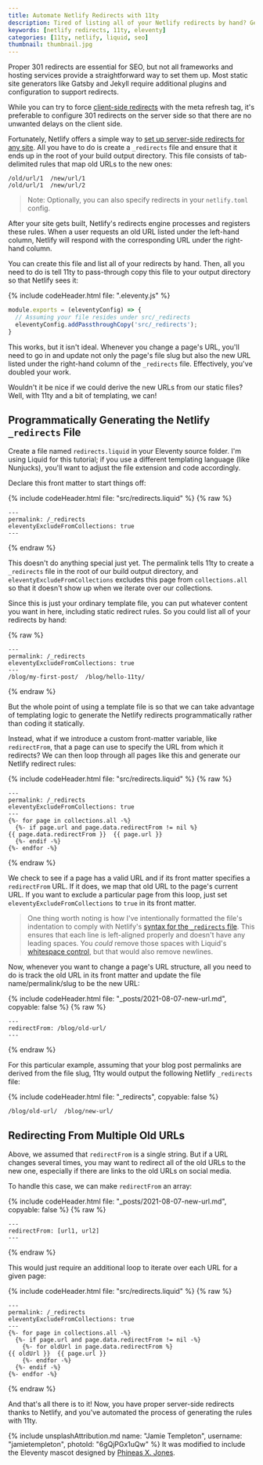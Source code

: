 ```yaml
---
title: Automate Netlify Redirects with 11ty
description: Tired of listing all of your Netlify redirects by hand? Generate them programmatically with a bit of 11ty templating magic!
keywords: [netlify redirects, 11ty, eleventy]
categories: [11ty, netlify, liquid, seo]
thumbnail: thumbnail.jpg
---
```


Proper 301 redirects are essential for SEO, but not all frameworks and hosting services provide a straightforward way to set them up. Most static site generators like Gatsby and Jekyll require additional plugins and configuration to support redirects.

While you can try to force [client-side redirects](http://www.w3.org/TR/WCAG20-TECHS/H76.html) with the meta refresh tag, it's preferable to configure 301 redirects on the server side so that there are no unwanted delays on the client side.

Fortunately, Netlify offers a simple way to [set up server-side redirects for any site](https://docs.netlify.com/routing/redirects/). All you have to do is create a `_redirects` file and ensure that it ends up in the root of your build output directory. This file consists of tab-delimited rules that map old URLs to the new ones:

```plaintext
/old/url/1  /new/url/1
/old/url/1  /new/url/2
```

> Note: Optionally, you can also specify redirects in your `netlify.toml` config.

After your site gets built, Netlify's redirects engine processes and registers these rules. When a user requests an old URL listed under the left-hand column, Netlify will respond with the corresponding URL under the right-hand column.

You can create this file and list all of your redirects by hand. Then, all you need to do is tell 11ty to pass-through copy this file to your output directory so that Netlify sees it:

{% include codeHeader.html file: ".eleventy.js" %}
```js
module.exports = (eleventyConfig) => {
  // Assuming your file resides under src/_redirects
  eleventyConfig.addPassthroughCopy('src/_redirects');
}
```

This works, but it isn't ideal. Whenever you change a page's URL, you'll need to go in and update not only the page's file slug but also the new URL listed under the right-hand column of the `_redirects` file. Effectively, you've doubled your work.

Wouldn't it be nice if we could derive the new URLs from our static files? Well, with 11ty and a bit of templating, we can!

## Programmatically Generating the Netlify `_redirects` File

Create a file named `redirects.liquid` in your Eleventy source folder. I'm using Liquid for this tutorial; if you use a different templating language (like Nunjucks), you'll want to adjust the file extension and code accordingly.

Declare this front matter to start things off:

{% include codeHeader.html file: "src/redirects.liquid" %}
{% raw %}
```liquid
---
permalink: /_redirects
eleventyExcludeFromCollections: true
---
```
{% endraw %}

This doesn't do anything special just yet. The permalink tells 11ty to create a `_redirects` file in the root of our build output directory, and `eleventyExcludeFromCollections` excludes this page from `collections.all` so that it doesn't show up when we iterate over our collections.

Since this is just your ordinary template file, you can put whatever content you want in here, including static redirect rules. So you could list all of your redirects by hand:

{% raw %}
```liquid
---
permalink: /_redirects
eleventyExcludeFromCollections: true
---
/blog/my-first-post/  /blog/hello-11ty/
```
{% endraw %}

But the whole point of using a template file is so that we can take advantage of templating logic to generate the Netlify redirects programmatically rather than coding it statically.

Instead, what if we introduce a custom front-matter variable, like `redirectFrom`, that a page can use to specify the URL from which it redirects? We can then loop through all pages like this and generate our Netlify redirect rules:

{% include codeHeader.html file: "src/redirects.liquid" %}
{% raw %}
```liquid
---
permalink: /_redirects
eleventyExcludeFromCollections: true
---
{%- for page in collections.all -%}
  {%- if page.url and page.data.redirectFrom != nil %}
{{ page.data.redirectFrom }}  {{ page.url }}
  {%- endif -%}
{%- endfor -%}
```
{% endraw %}

We check to see if a page has a valid URL and if its front matter specifies a `redirectFrom` URL. If it does, we map that old URL to the page's current URL. If you want to exclude a particular page from this loop, just set `eleventyExcludeFromCollections` to `true` in its front matter.

> One thing worth noting is how I've intentionally formatted the file's indentation to comply with Netlify's [syntax for the `_redirects` file](https://docs.netlify.com/routing/redirects/#syntax-for-the-redirects-file). This ensures that each line is left-aligned properly and doesn't have any leading spaces. You *could* remove those spaces with Liquid's [whitespace control](https://shopify.github.io/liquid/basics/whitespace/), but that would also remove newlines.

Now, whenever you want to change a page's URL structure, all you need to do is track the old URL in its front matter and update the file name/permalink/slug to be the new URL:

{% include codeHeader.html file: "_posts/2021-08-07-new-url.md", copyable: false %}
{% raw %}
```liquid
---
redirectFrom: /blog/old-url/
---
```
{% endraw %}

For this particular example, assuming that your blog post permalinks are derived from the file slug, 11ty would output the following Netlify `_redirects` file:

{% include codeHeader.html file: "_redirects", copyable: false %}
```plaintext
/blog/old-url/  /blog/new-url/
```

## Redirecting From Multiple Old URLs

Above, we assumed that `redirectFrom` is a single string. But if a URL changes several times, you may want to redirect all of the old URLs to the new one, especially if there are links to the old URLs on social media.

To handle this case, we can make `redirectFrom` an array:

{% include codeHeader.html file: "_posts/2021-08-07-new-url.md", copyable: false %}
{% raw %}
```liquid
---
redirectFrom: [url1, url2]
---
```
{% endraw %}

This would just require an additional loop to iterate over each URL for a given page:

{% include codeHeader.html file: "src/redirects.liquid" %}
{% raw %}
```liquid
---
permalink: /_redirects
eleventyExcludeFromCollections: true
---
{%- for page in collections.all -%}
  {%- if page.url and page.data.redirectFrom != nil -%}
    {%- for oldUrl in page.data.redirectFrom %}
{{ oldUrl }}  {{ page.url }}
    {%- endfor -%}
  {%- endif -%}
{%- endfor -%}
```
{% endraw %}

And that's all there is to it! Now, you have proper server-side redirects thanks to Netlify, and you've automated the process of generating the rules with 11ty.

{% include unsplashAttribution.md name: "Jamie Templeton", username: "jamietempleton", photoId: "6gQjPGx1uQw" %} It was modified to include the Eleventy mascot designed by [Phineas X. Jones](http://octophant.us/).
